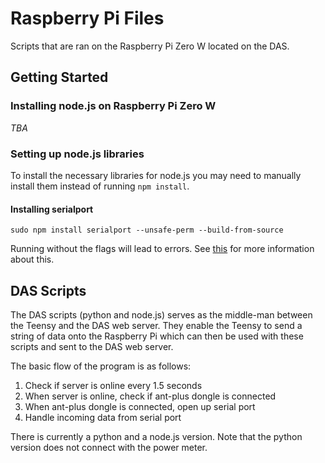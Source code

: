 # Raspberry Pi Files
Scripts that are ran on the Raspberry Pi Zero W located on the DAS.

## Getting Started
### Installing node.js on Raspberry Pi Zero W
*TBA*

### Setting up node.js libraries
To install the necessary libraries for node.js you may need to manually install them instead of running `npm install`.

#### Installing serialport
```
sudo npm install serialport --unsafe-perm --build-from-source 
```
Running without the flags will lead to errors. See [this](https://github.com/node-serialport/node-serialport/tree/master/packages/serialport#raspberry-pi-linux) for more information about this.

## DAS Scripts
The DAS scripts (python and node.js) serves as the middle-man between the Teensy and the DAS web server. They enable the Teensy to send a string of data onto the Raspberry Pi which can then be used with these scripts and sent to the DAS web server.

The basic flow of the program is as follows:

1. Check if server is online every 1.5 seconds
2. When server is online, check if ant-plus dongle is connected
3. When ant-plus dongle is connected, open up serial port
3. Handle incoming data from serial port

There is currently a python and a node.js version. Note that the python version does not connect with the power meter.